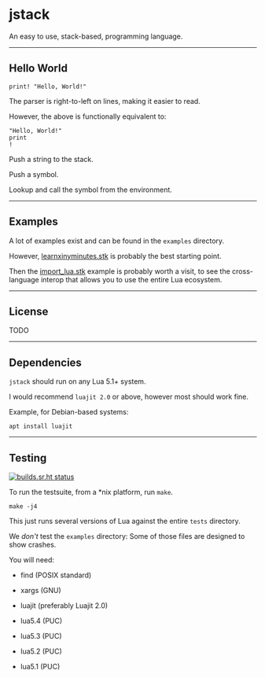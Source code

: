 # jstack

An easy to use, stack-based, programming language.

---

## Hello World

	print! "Hello, World!"

The parser is right-to-left on lines, making it easier to read.

However, the above is functionally equivalent to:

	"Hello, World!"
	print
	!

Push a string to the stack.

Push a symbol.

Lookup and call the symbol from the environment.

---

## Examples

A lot of examples exist and can be found in the `examples` directory.

However, [learnxinyminutes.stk](examples/learnxinyminutes.stk) is probably the best starting point.

Then the [import_lua.stk](examples/import_lua.stk) example is probably worth a visit, to see the cross-language interop that allows you to use the entire Lua ecosystem.

---

## License

TODO

---

## Dependencies

`jstack` should run on any Lua 5.1+ system.

I would recommend `luajit 2.0` or above, however most should work fine.

Example, for Debian-based systems:

	apt install luajit

---

## Testing

[![builds.sr.ht status](https://builds.sr.ht/~shakna/jstack.svg)](https://builds.sr.ht/~shakna/jstack?)

To run the testsuite, from a \*nix platform, run `make`.

	make -j4

This just runs several versions of Lua against the entire `tests` directory.

We *don't* test the `examples` directory: Some of those files are designed to show crashes.

You will need:

* find (POSIX standard)

* xargs (GNU)

* luajit (preferably Luajit 2.0)

* lua5.4 (PUC)

* lua5.3 (PUC)

* lua5.2 (PUC)

* lua5.1 (PUC)
